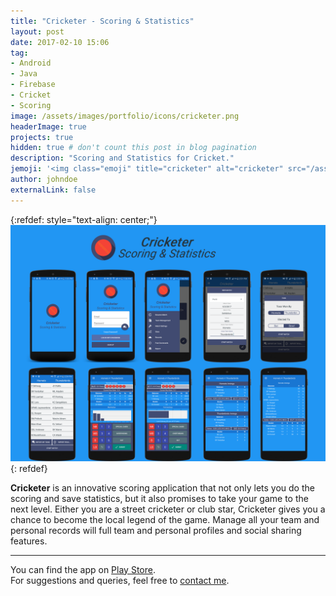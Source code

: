 ```yaml
---
title: "Cricketer - Scoring & Statistics"
layout: post
date: 2017-02-10 15:06
tag: 
- Android
- Java
- Firebase
- Cricket
- Scoring
image: /assets/images/portfolio/icons/cricketer.png
headerImage: true
projects: true
hidden: true # don't count this post in blog pagination
description: "Scoring and Statistics for Cricket."
jemoji: '<img class="emoji" title="cricketer" alt="cricketer" src="/assets/images/portfolio/icons/cricketer.png" height="20" width="20" align="absmiddle">'
author: johndoe
externalLink: false
---
```


{:refdef: style="text-align: center;"}
![Screenshot](/assets/images/portfolio/cricketer.png)
{: refdef}

**Cricketer** is an innovative scoring application that not only lets you do the scoring and save statistics, but it also promises to take your game to the next level. Either you are a street cricketer or club star, Cricketer gives you a chance to become the local legend of the game. Manage all your team and personal records will full team and personal profiles and social sharing features.

---

You can find the app on [Play Store](https://play.google.com/store/apps/details?id=com.zuhaibahmad.cricketer).<br />
For suggestions and queries, feel free to [contact me](http://linkedin.com/in/xuhaibahmad).
